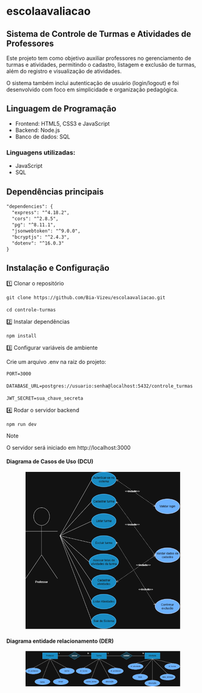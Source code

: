 # escolaavaliacao

## Sistema de Controle de Turmas e Atividades de Professores

Este projeto tem como objetivo auxiliar professores no gerenciamento de turmas e atividades, permitindo o cadastro, listagem e exclusão de turmas, além do registro e visualização de atividades.

O sistema também inclui autenticação de usuário (login/logout) e foi desenvolvido com foco em simplicidade e organização pedagógica.

## Linguagem de Programação
- Frontend: HTML5, CSS3 e JavaScript
- Backend: Node.js
- Banco de dados: SQL

### Linguagens utilizadas:
- JavaScript
- SQL

## Dependências principais
```
"dependencies": {
  "express": "^4.18.2",
  "cors": "^2.8.5",
  "pg": "^8.11.1",
  "jsonwebtoken": "^9.0.0",
  "bcryptjs": "^2.4.3",
  "dotenv": "^16.0.3"
}
```

## Instalação e Configuração
1️⃣ Clonar o repositório
```
git clone https://github.com/Bia-Vizeu/escolaavaliacao.git

cd controle-turmas
```

2️⃣ Instalar dependências
```
npm install
```

3️⃣ Configurar variáveis de ambiente

Crie um arquivo .env na raiz do projeto:

```
PORT=3000

DATABASE_URL=postgres://usuario:senha@localhost:5432/controle_turmas

JWT_SECRET=sua_chave_secreta
```

4️⃣ Rodar o servidor backend
```
npm run dev
```

> [!NOTE]
> O servidor será iniciado em http://localhost:3000

#### Diagrama de Casos de Uso (DCU)
<p align="center">
  <img src="./docs/img/DCU.png" alt="Diagrama de Casos de Uso" style="width:80%; height:auto;">
</p>

#### Diagrama entidade relacionamento (DER)
<p align="center">
  <img src="./docs/img/DER.png" alt="Diagrama entidade relacionamento" style="width:80%; height:auto;">
</p>